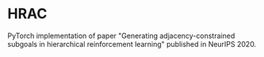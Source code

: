 # HRAC
PyTorch implementation of paper "Generating adjacency-constrained subgoals in hierarchical reinforcement learning" published in NeurIPS 2020.
